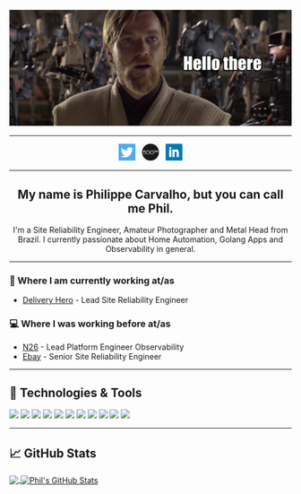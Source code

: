 [![philippe carvalho's header](https://github.com/philippescar/philippescar/blob/master/img/header.png?raw=true)](https://philippescar.dev)

  ---
<p align='center'>
<a href="https://twitter.com/opsphil"><img height="30" src="https://github.com/philippescar/philippescar/blob/master/img/twitter.png?raw=true"></a>&nbsp;&nbsp;
<a href="https://500px.com/philippescar"><img height="30" src="https://github.com/philippescar/philippescar/blob/master/img/500px.png?raw=true"></a>&nbsp;&nbsp;
<a href="https://www.linkedin.com/in/philippescar/"><img height="30" src="https://github.com/philippescar/philippescar/blob/master/img/linkedin.png?raw=true"></a>
</p>

  ---
 
<h2 align="center">My name is Philippe Carvalho, but you can call me Phil. </h2>
<p align="center">I'm a Site Reliability Engineer, Amateur Photographer and Metal Head from Brazil.
I currently passionate about Home Automation, Golang Apps and Observability in general.</p>

  ---
### 💼 Where I am currently working at/as

- [Delivery Hero](https://www.deliveryhero.com/about/) - Lead Site Reliability Engineer

### 💻  Where I was working before at/as

- [N26](https://n26.com/en-de/about-n26) - Lead Platform Engineer Observability
- [Ebay](https://www.ebayclassifiedsgroup.com/aboutus.html) - Senior Site Reliability Engineer
---
## 🔧 Technologies & Tools
![](https://img.shields.io/badge/OS-Linux-informational?style=flat&logo=linux&logoColor=white&color=2bbc8a)
![](https://img.shields.io/badge/Editor-Vscode-informational?style=flat&logo=visual-studio-code&logoColor=white&color=2bbc8a)
![](https://img.shields.io/badge/Code-Python-informational?style=flat&logo=python&logoColor=white&color=2bbc8a)
![](https://img.shields.io/badge/Code-Golang-informational?style=flat&logo=go&logoColor=white&color=2bbc8a)
![](https://img.shields.io/badge/Shell-Bash-informational?style=flat&logo=gnu-bash&logoColor=white&color=2bbc8a)
![](https://img.shields.io/badge/Tools-PostgreSQL-informational?style=flat&logo=postgresql&logoColor=white&color=2bbc8a)
![](https://img.shields.io/badge/Tools-Docker-informational?style=flat&logo=docker&logoColor=white&color=2bbc8a)
![](https://img.shields.io/badge/Tools-Kubernetes-informational?style=flat&logo=kubernetes&logoColor=white&color=2bbc8a)
![](https://img.shields.io/badge/Cloud-AWS-informational?style=flat&logo=Amazon&logoColor=white&color=2bbc8a)
![](https://img.shields.io/badge/Cloud-Digital_Ocean-informational?style=flat&logo=digitalocean&logoColor=white&color=2bbc8a)
![](https://img.shields.io/badge/Cloud-Google_Cloud-informational?style=flat&logo=Google&logoColor=white&color=2bbc8a)

---
## &#x1f4c8; GitHub Stats

<a href="https://github.com/philippescar/philippescar">
  <img align="center" src="https://github-readme-stats.vercel.app/api/top-langs/?username=philippescar&hide=java,html&title_color=ffffff&text_color=c9cacc&icon_color=2bbc8a&bg_color=1d1f21" />
</a>
<a href="https://github.com/philippescar/philippescar">
  <img align="center" src="https://github-readme-stats.vercel.app/api?username=philippescar&show_icons=true&line_height=27&count_private=true&title_color=ffffff&text_color=c9cacc&icon_color=2bbc8a&bg_color=1d1f21" alt="Phil's GitHub Stats" />
</a>
